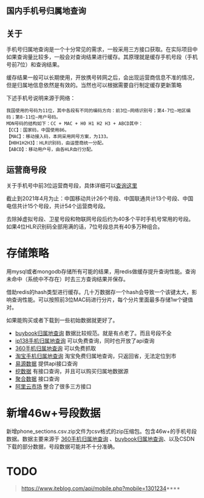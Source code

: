 国内手机号归属地查询
-----

## 关于

手机号归属地查询是一个十分常见的需求，一般采用三方接口获取。在实际项目中如果查询量比较多，一般会对查询结果进行缓存。其原理就是缓存手机号段（手机号前7位）和查询结果。

缓存结果一般可以长期使用，开放携号转网之后，会出现运营商信息不准的情况，但是归属地信息依然是有效的。当然也可以根据需要自行制定缓存更新策略

下述手机号说明来源于网络：

```
我国使用的号码为11位，其中各段有不同的编码方向：前3位—网络识别号；第4-7位—地区编码；第8-11位—用户号码。
MDN号码的结构如下：CC + MAC + H0 H1 H2 H3 + ABCD其中：
【CC】：国家码，中国使用86。
【MAC】：移动接入码，本网采用网号方案，为133。
【H0H1H2H3】：HLR识别码，由运营商统一分配。
【ABCD】：移动用户号，由各HLR自行分配。
```

## 运营商号段

关于手机号中前3位运营商号段，具体详细可以[查询这里](https://zh.wikipedia.org/wiki/%E4%B8%AD%E5%9B%BD%E5%86%85%E5%9C%B0%E7%A7%BB%E5%8A%A8%E7%BB%88%E7%AB%AF%E9%80%9A%E8%AE%AF%E5%8F%B7%E6%AE%B5)

截止到2021年4月为止：中国移动共计26个号段、中国联通共计13个号段、中国电信共计15个号段，共计54个运营商号段。

去除掉虚拟号段、卫星号段和物联网号段后约为40多个平时手机号常用的号段。如果4位HLR识别码全部用满的话，7位号段总共有40多万种组合。

# 存储策略

用mysql或者mongodb存储所有可能的结果，用redis做缓存提升查询性能。查询未命中（系统中不存在）时去三方查询结果并保存。

借助redis的hash类型进行缓存。几十万数据存一个hash会导致一个该键太大，影响查询性能。可以按照前3位MAC码进行分片，每个分片里面最多存储1w个键值对。

如果能购买或者下载到一些初始数据就更好了。

- [buybook归属地查询](http://www.buybook.com.cn/) 数据比较规范。就是有点老了。而且号段不全
- [ip138手机归属地查询](https://ip138.com/sj/) 可以免费查询，同时也开放了api查询
- [360手机归属地查询](http://cx.shouji.360.cn/phonearea.php?number=1360150) 可以免费抓取
- [淘宝手机归属地查询](https://tcc.taobao.com/cc/json/mobile_tel_segment.htm?tel=13333333333) 淘宝免费归属地查询，只返回省，无法定位到市
- [易源数据](https://www.showapi.com/apiGateway/view/6) 提供api接口查询
- [挖数据](https://www.wapi.cn/source/3.html) 有接口查询，并且可以购买归属地数据源
- [聚合数据](https://www.juhe.cn/docs/api/id/11) 接口查询
- [阿里云市场](https://www.aliyun.com/ss/?k=%E6%89%8B%E6%9C%BA%E5%8F%B7%E5%BD%92%E5%B1%9E%E5%9C%B0) 整合了很多三方接口

# 新增46w+号段数据

新增phone_sections.csv.zip文件为csv格式的zip压缩包。包含46w+的手机号段数据。数据主要来源于 [360手机归属地查询](http://cx.shouji.360.cn/phonearea.php?number=1360150)
、[buybook归属地查询](http://www.buybook.com.cn/)、以及CSDN下载的部分数据，号段数据可能并不十分准确。

# TODO 

> https://www.iteblog.com/api/mobile.php?mobile=1301234****
